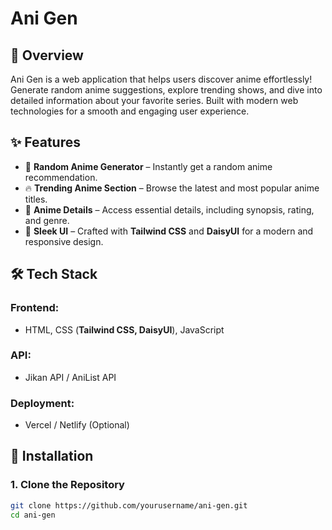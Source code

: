 # Ani Gen

## 🌟 Overview
Ani Gen is a web application that helps users discover anime effortlessly! Generate random anime suggestions, explore trending shows, and dive into detailed information about your favorite series. Built with modern web technologies for a smooth and engaging user experience.

## ✨ Features
- 🎲 **Random Anime Generator** – Instantly get a random anime recommendation.
- 🔥 **Trending Anime Section** – Browse the latest and most popular anime titles.
- 📖 **Anime Details** – Access essential details, including synopsis, rating, and genre.
- 🎨 **Sleek UI** – Crafted with **Tailwind CSS** and **DaisyUI** for a modern and responsive design.

## 🛠 Tech Stack
### Frontend:
- HTML, CSS (**Tailwind CSS, DaisyUI**), JavaScript

### API:
- Jikan API / AniList API

### Deployment:
- Vercel / Netlify (Optional)

## 🚀 Installation
### 1. Clone the Repository
```sh
git clone https://github.com/yourusername/ani-gen.git
cd ani-gen
